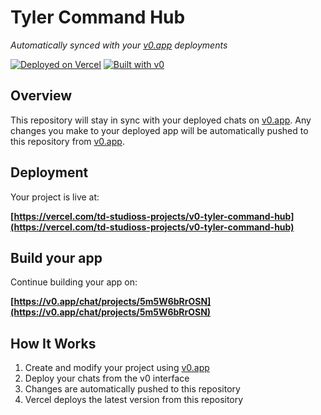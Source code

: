 # Tyler Command Hub

*Automatically synced with your [v0.app](https://v0.app) deployments*

[![Deployed on Vercel](https://img.shields.io/badge/Deployed%20on-Vercel-black?style=for-the-badge&logo=vercel)](https://vercel.com/td-studioss-projects/v0-tyler-command-hub)
[![Built with v0](https://img.shields.io/badge/Built%20with-v0.app-black?style=for-the-badge)](https://v0.app/chat/projects/5m5W6bRrOSN)

## Overview

This repository will stay in sync with your deployed chats on [v0.app](https://v0.app).
Any changes you make to your deployed app will be automatically pushed to this repository from [v0.app](https://v0.app).

## Deployment

Your project is live at:

**[https://vercel.com/td-studioss-projects/v0-tyler-command-hub](https://vercel.com/td-studioss-projects/v0-tyler-command-hub)**

## Build your app

Continue building your app on:

**[https://v0.app/chat/projects/5m5W6bRrOSN](https://v0.app/chat/projects/5m5W6bRrOSN)**

## How It Works

1. Create and modify your project using [v0.app](https://v0.app)
2. Deploy your chats from the v0 interface
3. Changes are automatically pushed to this repository
4. Vercel deploys the latest version from this repository
